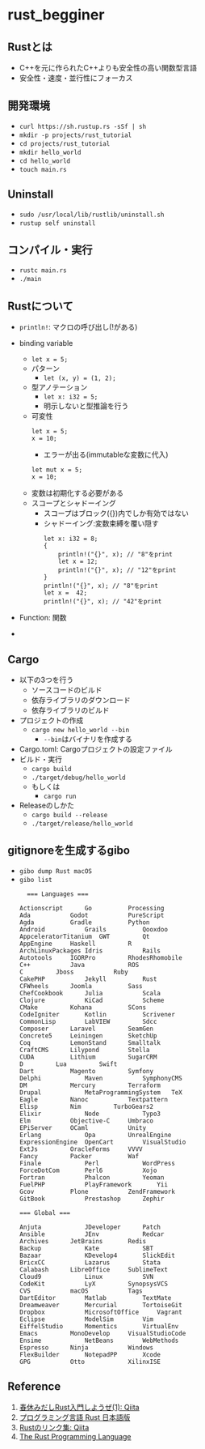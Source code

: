 # rust_begginer

## Rustとは
- C++を元に作られたC++よりも安全性の高い関数型言語
- 安全性・速度・並行性にフォーカス

## 開発環境
- `curl https://sh.rustup.rs -sSf | sh`
- `mkdir -p projects/rust_tutorial`
- `cd projects/rust_tutorial`
- `mkdir hello_world`
- `cd hello_world`
- `touch main.rs`

## Uninstall
- `sudo /usr/local/lib/rustlib/uninstall.sh`
- `rustup self uninstall`

## コンパイル・実行
- `rustc main.rs`
- `./main`

## Rustについて
- `println!`: マクロの呼び出し(!がある)
- binding variable
  - `let x = 5;`
  - パターン
    - `let (x, y) = (1, 2);`
  - 型アノテーション
    - `let x: i32 = 5;`
    - 明示しないと型推論を行う
  - 可変性
    ```
    let x = 5;
    x = 10;
    ```
    - エラーが出る(immutableな変数に代入)
    ```
    let mut x = 5;
    x = 10;
    ```
  - 変数は初期化する必要がある
  - スコープとシャドーイング
    - スコープはブロック({})内でしか有効ではない
    - シャドーイング:変数束縛を覆い隠す
      ```
      let x: i32 = 8;
      {
          println!("{}", x); // "8"をprint
          let x = 12;
          println!("{}", x); // "12"をprint
      }
      println!("{}", x); // "8"をprint
      let x =  42;
      println!("{}", x); // "42"をprint
      ```

- Function: 関数
-

## Cargo
- 以下の3つを行う
  - ソースコードのビルド
  - 依存ライブラリのダウンロード
  - 依存ライブラリのビルド
- プロジェクトの作成
  - `cargo new hello_world --bin`
    - `--bin`はバイナリを作成する
- Cargo.toml: Cargoプロジェクトの設定ファイル
- ビルド・実行
  - `cargo build`
  - `./target/debug/hello_world`
  - もしくは
    - `cargo run`
- Releaseのしかた
  - `cargo build --release`
  - `./target/release/hello_world`

## gitignoreを生成するgibo
- `gibo dump Rust macOS`
- `gibo list`
  ```
    === Languages ===

  Actionscript		Go			Processing
  Ada			Godot			PureScript
  Agda			Gradle			Python
  Android			Grails			Qooxdoo
  AppceleratorTitanium	GWT			Qt
  AppEngine		Haskell			R
  ArchLinuxPackages	Idris			Rails
  Autotools		IGORPro			RhodesRhomobile
  C++			Java			ROS
  C			Jboss			Ruby
  CakePHP			Jekyll			Rust
  CFWheels		Joomla			Sass
  ChefCookbook		Julia			Scala
  Clojure			KiCad			Scheme
  CMake			Kohana			SCons
  CodeIgniter		Kotlin			Scrivener
  CommonLisp		LabVIEW			Sdcc
  Composer		Laravel			SeamGen
  Concrete5		Leiningen		SketchUp
  Coq			LemonStand		Smalltalk
  CraftCMS		Lilypond		Stella
  CUDA			Lithium			SugarCRM
  D			Lua			Swift
  Dart			Magento			Symfony
  Delphi			Maven			SymphonyCMS
  DM			Mercury			Terraform
  Drupal			MetaProgrammingSystem	TeX
  Eagle			Nanoc			Textpattern
  Elisp			Nim			TurboGears2
  Elixir			Node			Typo3
  Elm			Objective-C		Umbraco
  EPiServer		OCaml			Unity
  Erlang			Opa			UnrealEngine
  ExpressionEngine	OpenCart		VisualStudio
  ExtJs			OracleForms		VVVV
  Fancy			Packer			Waf
  Finale			Perl			WordPress
  ForceDotCom		Perl6			Xojo
  Fortran			Phalcon			Yeoman
  FuelPHP			PlayFramework		Yii
  Gcov			Plone			ZendFramework
  GitBook			Prestashop		Zephir

  === Global ===

  Anjuta			JDeveloper		Patch
  Ansible			JEnv			Redcar
  Archives		JetBrains		Redis
  Backup			Kate			SBT
  Bazaar			KDevelop4		SlickEdit
  BricxCC			Lazarus			Stata
  Calabash		LibreOffice		SublimeText
  Cloud9			Linux			SVN
  CodeKit			LyX			SynopsysVCS
  CVS			macOS			Tags
  DartEditor		Matlab			TextMate
  Dreamweaver		Mercurial		TortoiseGit
  Dropbox			MicrosoftOffice		Vagrant
  Eclipse			ModelSim		Vim
  EiffelStudio		Momentics		VirtualEnv
  Emacs			MonoDevelop		VisualStudioCode
  Ensime			NetBeans		WebMethods
  Espresso		Ninja			Windows
  FlexBuilder		NotepadPP		Xcode
  GPG			Otto			XilinxISE
  ```

## Reference
1. [春休みだしRust入門しようぜ(1): Qiita](https://qiita.com/musaprg/items/97a72bb1ba85932ad161)
2. [プログラミング言語 Rust 日本語版](https://rust-lang-ja.github.io/the-rust-programming-language-ja/1.6/book/README.html)
3. [Rustのリンク集: Qiita](https://qiita.com/moshroom/items/7e327dafbe53b72ad99d)
4. [The Rust Programming Language](https://doc.rust-lang.org/book/second-edition/index.html)
